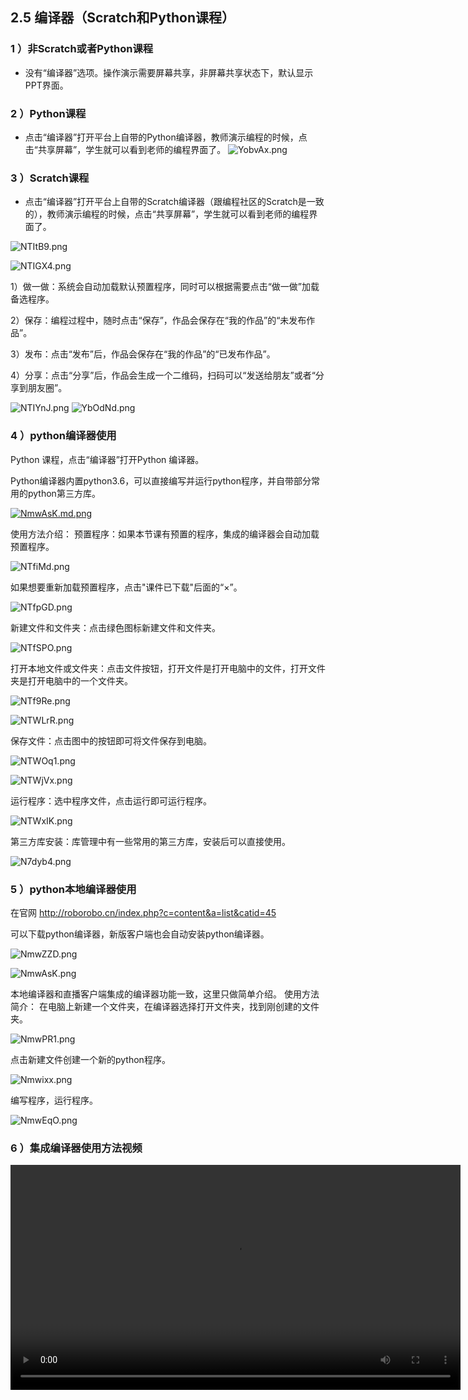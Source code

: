 ## 2.5 编译器（Scratch和Python课程）

### 1 ）非Scratch或者Python课程
* 没有“编译器”选项。操作演示需要屏幕共享，非屏幕共享状态下，默认显示PPT界面。

### 2 ）Python课程
* 点击“编译器”打开平台上自带的Python编译器，教师演示编程的时候，点击“共享屏幕”，学生就可以看到老师的编程界面了。
![YobvAx.png](https://s1.ax1x.com/2020/05/20/YobvAx.png)

### 3 ）Scratch课程
* 点击“编译器”打开平台上自带的Scratch编译器（跟编程社区的Scratch是一致的），教师演示编程的时候，点击“共享屏幕”，学生就可以看到老师的编程界面了。

![NTItB9.png](https://s1.ax1x.com/2020/07/01/NTItB9.png)

![NTIGX4.png](https://s1.ax1x.com/2020/07/01/NTIGX4.png)

1）做一做：系统会自动加载默认预置程序，同时可以根据需要点击“做一做”加载备选程序。

2）保存：编程过程中，随时点击“保存”，作品会保存在“我的作品”的“未发布作品”。

3）发布：点击“发布”后，作品会保存在“我的作品”的“已发布作品”。

4）分享：点击“分享”后，作品会生成一个二维码，扫码可以“发送给朋友”或者“分享到朋友圈”。

![NTIYnJ.png](https://s1.ax1x.com/2020/07/01/NTIYnJ.png)
![YbOdNd.png](https://s1.ax1x.com/2020/05/21/YbOdNd.png)

### 4 ）python编译器使用

Python 课程，点击“编译器”打开Python 编译器。

Python编译器内置python3.6，可以直接编写并运行python程序，并自带部分常用的python第三方库。

[![NmwAsK.md.png](https://s1.ax1x.com/2020/06/18/NmwAsK.md.png)](https://imgchr.com/i/NmwAsK)

使用方法介绍：
预置程序：如果本节课有预置的程序，集成的编译器会自动加载预置程序。

![NTfiMd.png](https://s1.ax1x.com/2020/07/01/NTfiMd.png)

如果想要重新加载预置程序，点击"课件已下载"后面的“×”。

![NTfpGD.png](https://s1.ax1x.com/2020/07/01/NTfpGD.png)

新建文件和文件夹：点击绿色图标新建文件和文件夹。

![NTfSPO.png](https://s1.ax1x.com/2020/07/01/NTfSPO.png)

打开本地文件或文件夹：点击文件按钮，打开文件是打开电脑中的文件，打开文件夹是打开电脑中的一个文件夹。

![NTf9Re.png](https://s1.ax1x.com/2020/07/01/NTf9Re.png)

![NTWLrR.png](https://s1.ax1x.com/2020/07/01/NTWLrR.png)

保存文件：点击图中的按钮即可将文件保存到电脑。

![NTWOq1.png](https://s1.ax1x.com/2020/07/01/NTWOq1.png)

![NTWjVx.png](https://s1.ax1x.com/2020/07/01/NTWjVx.png)

运行程序：选中程序文件，点击运行即可运行程序。

![NTWxIK.png](https://s1.ax1x.com/2020/07/01/NTWxIK.png)


第三方库安装：库管理中有一些常用的第三方库，安装后可以直接使用。

![N7dyb4.png](https://s1.ax1x.com/2020/07/01/N7dyb4.png)

### 5 ）python本地编译器使用
在官网 http://roborobo.cn/index.php?c=content&a=list&catid=45

可以下载python编译器，新版客户端也会自动安装python编译器。

![NmwZZD.png](https://s1.ax1x.com/2020/06/18/NmwZZD.png)

![NmwAsK.png](https://s1.ax1x.com/2020/06/18/NmwAsK.png)

本地编译器和直播客户端集成的编译器功能一致，这里只做简单介绍。
使用方法简介：
在电脑上新建一个文件夹，在编译器选择打开文件夹，找到刚创建的文件夹。

![NmwPR1.png](https://s1.ax1x.com/2020/06/18/NmwPR1.png)

点击新建文件创建一个新的python程序。

![Nmwixx.png](https://s1.ax1x.com/2020/06/18/Nmwixx.png)

编写程序，运行程序。

![NmwEqO.png](https://s1.ax1x.com/2020/06/18/NmwEqO.png)

### 6 ）集成编译器使用方法视频

<video width="720" height="360px" controls="controls" name="media"><source src="https://media.highcoding.cn/PythonEditorIntro.mp4" type="video/mp4"></video>

